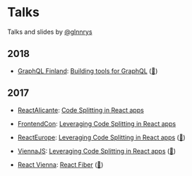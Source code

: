 # Talks

Talks and slides by [@glnnrys](https://twitter.com/glnnrys)

## 2018

* [GraphQL Finland](https://graphql-finland.fi/): [Building tools for GraphQL](https://speakerdeck.com/glennreyes/graphqlfinland-building-tools-for-graphql) ([🎥](https://youtu.be/BeQ5CjzCaUg))


## 2017

* [ReactAlicante](http://reactalicante.es/): [Code Splitting in React apps](https://speakerdeck.com/glennreyes/code-splitting-in-react-apps)

* [FrontendCon](http://frontend-con.io/): [Leveraging Code Splitting in React apps](https://speakerdeck.com/glennreyes/leveraging-code-splitting-in-react-apps)

* [ReactEurope](https://react-europe.org): [Leveraging Code Splitting in React apps](https://glennreyes.github.io/talks/packages/2017-05-19-leveraging-code-splitting-in-react-apps) ([🎥](https://youtu.be/lj1WTv1Qq1c))

* [ViennaJS](https://www.meetup.com/viennajs): [Leveraging Code Splitting in React apps](https://glennreyes.github.io/talks/packages/2017-05-03-leveraging-code-splitting-in-react-apps) ([🎥](https://pusher.com/sessions/meetup/viennajs/leveraging-code-splitting-in-react-apps))

* [React Vienna](https://www.meetup.com/reactvienna): [React Fiber](https://speakerdeck.com/glennreyes/react-fiber) ([🎥](https://youtu.be/mbdX6xweKnc))
